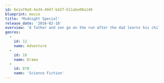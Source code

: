 ```yaml
---
id: 6e1af0a9-4e34-4947-b42f-611abe00a148
blueprint: movie
title: 'Midnight Special'
release_date: '2016-02-18'
overview: 'A father and son go on the run after the dad learns his child possesses special powers.'
genres:
  -
    id: 12
    name: Adventure
  -
    id: 18
    name: Drama
  -
    id: 878
    name: 'Science Fiction'
---
```

